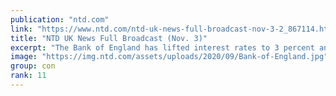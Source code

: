 ```yaml
---
publication: "ntd.com"
link: "https://www.ntd.com/ntd-uk-news-full-broadcast-nov-3-2_867114.html"
title: "NTD UK News Full Broadcast (Nov. 3)"
excerpt: "The Bank of England has lifted interest rates to 3 percent and warns the UK could be on course ..."
image: "https://img.ntd.com/assets/uploads/2020/09/Bank-of-England.jpg"
group: con
rank: 11
---
```

